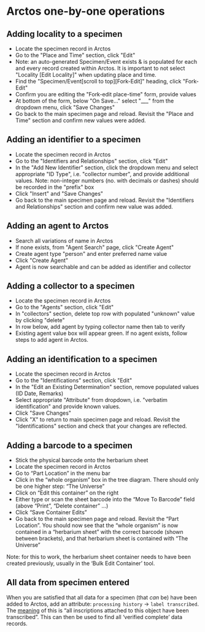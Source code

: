 # Arctos one-by-one operations

## Adding locality to a specimen

 * Locate the specimen record in Arctos
 * Go to the "Place and Time" section, click "Edit"
 * Note: an auto-generated Specimen/Event exists & is populated for each and every record created within Arctos. It is important to not select "Locality [Edit Locality]" when updating place and time. 
 * Find the "Specimen/Event[scroll to top][Fork-Edit]" heading, click "Fork-Edit"
 * Confirm you are editing the "Fork-edit place-time" form, provide values
 * At bottom of the form, below "On Save..." select "___" from the dropdown menu, click "Save Changes"
 * Go back to the main specimen page and reload. Revisit the "Place and Time" section and confirm new values were added. 

## Adding an identifier to a specimen

 * Locate the specimen record in Arctos
 * Go to the "Identifiers and Relationships" section, click "Edit"
 * In the "Add New Identifier" section, click the dropdown menu and select appropriate "ID Type", i.e. "collector number", and provide additional values. Note: non-integer numbers (no. with decimals or dashes) should be recorded in the "prefix" box
 * Click "Insert" and "Save Changes"
 * Go back to the main specimen page and reload. Revisit the "Identifiers and Relationships" section and confirm new value was added. 


## Adding an agent to Arctos

 * Search all variations of name in Arctos
 * If none exists, from "Agent Search" page, click "Create Agent"
 * Create agent type "person" and enter preferred name value
 * Click "Create Agent"
 * Agent is now searchable and can be added as identifier and collector 

## Adding a collector to a specimen

 * Locate the specimen record in Arctos
 * Go to the "Agents" section, click "Edit"
 * In "collectors" section, delete top row with populated "unknown" value by clicking "delete"
 * In row below, add agent by typing collector name then tab to verify
 * Existing agent value box will appear green. If no agent exists, follow steps to add agent in Arctos. 

## Adding an identification to a specimen

 * Locate the specimen record in Arctos
 * Go to the "Identifications" section, click "Edit"
 * In the "Edit an Existing Determination" section, remove populated values (ID Date, Remarks)
 * Select appropriate "Attribute" from dropdown, i.e. "verbatim identification" and provide known values. 
 * Click "Save Changes"
 * Click "X" to return to main specimen page and reload. Revisit the "Identifications" section and check that your changes are reflected.  

## Adding a barcode to a specimen

 * Stick the physical barcode onto the herbarium sheet
 * Locate the specimen record in Arctos
 * Go to “Part Location” in the menu bar
 * Click in the “whole organism” box in the tree diagram. There should
   only be one higher step: “The Universe”
 * Click on “Edit this container” on the right
 * Either type or scan the sheet barcode into the “Move To Barcode”
   field (above “Print”, “Delete container” ...)
 * Click “Save Container Edits”
 * Go back to the main specimen page and reload. Revisit the “Part
   Location”. You should now see that the “whole organism” is now
   contained in a “herbarium sheet” with the correct barcode (shown
   between brackets), and that herbarium sheet is contained with “The
   Universe”

Note: for this to work, the herbarium sheet container needs to have
been created previously, usually in the ‘Bulk Edit Container’ tool.

## All data from specimen entered

When you are satisfied that all data for a specimen (that _can_ be)
have been added to Arctos, add an attribute: `processing history` ->
`label transcribed`. The [meaning][1] of this is “all inscriptions
attached to this object have been transcribed”. This can then be used
to find all ‘verified complete’ data records.

[1]: https://arctos.database.museum/info/ctDocumentation.cfm?table=ctprocessing_history
